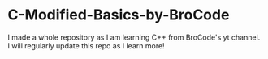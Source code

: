# C-Modified-Basics-by-BroCode
I made a whole repository as I am learning C++ from BroCode's yt channel. I will regularly update  this repo as I learn more!
